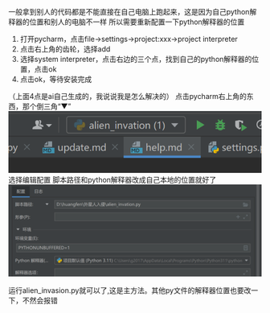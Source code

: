 一般拿到别人的代码都是不能直接在自己电脑上跑起来，这是因为自己python解释器的位置和别人的电脑不一样
所以需要重新配置一下python解释器的位置
1. 打开pycharm，点击file->settings->project:xxx->project interpreter
2. 点击右上角的齿轮，选择add
3. 选择system interpreter，点击右边的三个点，找到自己的python解释器的位置，点击ok
4. 点击ok，等待安装完成 

（上面4点是ai自己生成的，我说说我是怎么解决的）
点击pycharm右上角的东西，那个倒三角“▼”
![pycharm右上角](img/img.png)
选择编辑配置
脚本路径和python解释器改成自己本地的位置就好了
![img.png](img/img2.png)

运行alien_invasion.py就可以了,这是主方法。其他py文件的解释器位置也要改一下，不然会报错